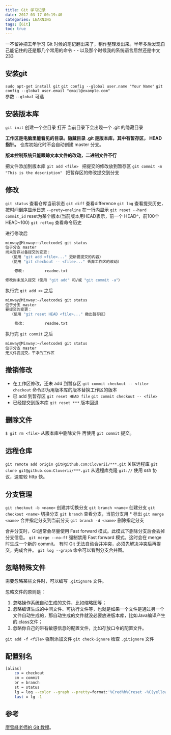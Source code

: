 ```yaml
---
title: Git 学习记录
date: 2017-03-17 00:19:40
categories: LEARNING
tags: [Git]
toc: true
---
```


一不留神把去年学习 Git 时候的笔记翻出来了，稍作整理发出来。半年多后发现自己能记住的还是那几个常用的命令 - - 以及那个时候我的系统语言居然还是中文 233

<!--more-->

## 安装git
 `sudo apt-get install git` 
 `git config --global user.name "Your Name"`
 `git config --global user.email "email@example.com"`  
 参数 `--global` 可选
 
## 安装版本库
 `git init` 创建一个空目录 打开
  当前目录下会出现一个 .git 的隐藏目录

 **工作区是电脑里能看见的目录。隐藏目录 .git 是版本库，其中有暂存区， HEAD 指针。**
仓库初始化时不会自动创建 master 分支。

**版本控制系统只能跟踪文本文件的改动，二进制文件不行**

把文件添加到版本库
`git add <file> `  把提交的修改放到暂存区
`git commit -m "This is the description" ` 把暂存区的修改提交到分支

## 修改

`git status` 查看仓库当前状态
`git diff` 查看difference
`git log` 查看提交历史，按时间倒序显示日志 `--prety=oneline` 在一行内显示
`git reset --hard commit_id` reset为某个版本(当前版本用HEAD表示，前一个 HEAD^，前100个 HEAD~100)
`git reflog` 查看命令历史

进行修改后
```bash
minway@Minway:~/leetcode$ git status
位于分支 master
尚未暂存以备提交的变更：
  （使用 "git add <file>..." 更新要提交的内容）
  （使用 "git checkout -- <file>..." 丢弃工作区的改动）

    修改:         readme.txt

修改尚未加入提交（使用 "git add" 和/或 "git commit -a"）
```

执行完 `git add <>` 之后
```bash
minway@Minway:~/leetcode$ git status
位于分支 master
要提交的变更：
  （使用 "git reset HEAD <file>..." 撤出暂存区）

    修改:         readme.txt
```
执行完 `git commit` 之后
```bash
minway@Minway:~/leetcode$ git status
位于分支 master
无文件要提交，干净的工作区
```

## 撤销修改

 - 在工作区修改，还未 add 到暂存区
 `git commit checkout -- <file>` 
 `checkout` 命令即为用版本库的版本替换工作区的版本
 - 已 add 到暂存区
 `git reset HEAD file`
 `git commit checkout -- <file>`
 - 已经提交到版本库
 `git reset ***` 版本回退

## 删除文件
`$ git rm <file>` 从版本库中删除文件
再使用 `git commit` 提交。

## 远程仓库
`git remote add origin git@github.com:Cloverii/***.git` 关联远程库
`git clone git@github.com:Cloverii/***.git` 从远程库克隆
`git://` 使用 ssh 协议，速度较 http 快。

## 分支管理
`git checkout -b <name>` 创建并切换分支
`git branch <name>` 创建分支
`git checkout <name>` 切换分支
`git branch` 查看分支，当前分支用 * 标出
`git merge <name>` 合并指定分支到当前分支
`git branch -d <name>` 删除指定分支

合并分支时，Git通常会尽量使用 Fast forward 模式。此模式下删除分支后会丢掉分支信息。
`git merge --no-ff` 强制禁用 Fast forward 模式。这时会在 merge 时生成一个新的 commit。
有时 Git 无法自动合并冲突，必须先解决冲突后再提交，完成合并。
`git log --graph` 命令可以看到分支合并图。
## 忽略特殊文件
需要忽略某些文件时，可以编写 `.gitignore` 文件。

忽略文件的原则是：
1. 忽略操作系统自动生成的文件，比如缩略图等；
2. 忽略编译生成的中间文件、可执行文件等，也就是如果一个文件是通过另一个文件自动生成的，那自动生成的文件就没必要放进版本库，比如Java编译产生的.class文件；
3. 忽略你自己的带有敏感信息的配置文件，比如存放口令的配置文件。

`git add -f <file>` 强制添加文件
`git check-ignore` 检查 `.gitignore` 文件
## 配置别名
```bash
[alias]
    co = checkout
    cm = commit
    br = branch
    st = status
    lg = log --color --graph --pretty=format:'%Cred%h%Creset -%C(yellow)%d%Creset %s %Cgreen(%cr) %C(bold blue)<%an>%Creset' --abbrev-commit
    last = lg -1
```

## 参考
[廖雪峰老师的 Git 教程](http://www.liaoxuefeng.com/wiki/0013739516305929606dd18361248578c67b8067c8c017b000)。



